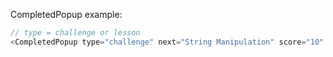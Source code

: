 CompletedPopup example:

```js
// type = challenge or lesson
<CompletedPopup type="challenge" next="String Manipulation" score="10" />
```
